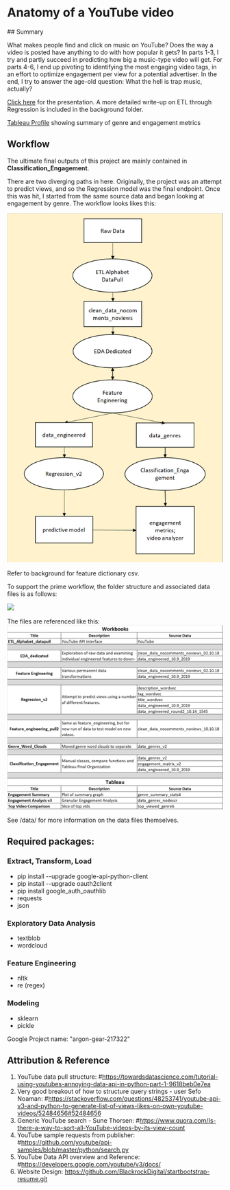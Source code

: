# Anatomy of a YouTube video

<p></p>
## Summary

What makes people find and click on music on YouTube? Does the way a video is posted have anything to do with how popular it gets? In parts 1-3, I try and partly succeed in predicting how big a music-type video will get. For parts 4-6, I end up pivoting to identifying the most engaging video tags, in an effort to optimize engagement per view for a potential advertiser. In the end, I try to answer the age-old question: What the hell is trap music, actually?

<a href=https://conorbarryhoke.github.io/>Click here<a> for the presentation.
A more detailed write-up on ETL through Regression is included in the background folder.

<a href=https://public.tableau.com/profile/conor.barry.hoke#!/>Tableau Profile<a> showing summary of genre and engagement metrics

## Workflow
The ultimate final outputs of this project are mainly contained in <strong>Classification_Engagement</strong>.

There are two diverging paths in here. Originally, the project was an attempt to predict views, and so the Regression model was the final endpoint. Once this was hit, I started from the same source data and began looking at engagement by genre. The workflow looks likes this:

<span><img src="https://raw.githubusercontent.com/conorbarryhoke/Capstone/master/assets/prime_workflow.bmp"><span>

Refer to background for feature dictionary csv.

To support the prime workflow, the folder structure and associated data files is as follows:

<span><img src="https://raw.githubusercontent.com/conorbarryhoke/Capstone/master/assets/folder_organization.bmp"><span>

The files are referenced like this:
<span><img src="https://raw.githubusercontent.com/conorbarryhoke/Capstone/master/assets/workbooks_summary_sources.bmp"><span>

See /data/ for more information on the data files themselves.

## Required packages:
### Extract, Transform, Load
* pip install --upgrade google-api-python-client
* pip install --upgrade oauth2client
* pip install google_auth_oauthlib
* requests
* json

### Exploratory Data Analysis
* textblob
* wordcloud
### Feature Engineering
* nltk
* re (regex)
### Modeling
* sklearn
* pickle

Google Project name: "argon-gear-217322"


## Attribution & Reference
1. YouTube data pull structure:   #https://towardsdatascience.com/tutorial-using-youtubes-annoying-data-api-in-python-part-1-9618beb0e7ea
2. Very good breakout of how to structure query strings - user Sefo Noaman:
#https://stackoverflow.com/questions/48253741/youtube-api-v3-and-python-to-generate-list-of-views-likes-on-own-youtube-videos/52484656#52484656
3. Generic YouTube search - Sune Thorsen:
#https://www.quora.com/Is-there-a-way-to-sort-all-YouTube-videos-by-its-view-count
4. YouTube sample requests from publisher:
#https://github.com/youtube/api-samples/blob/master/python/search.py
5. YouTube Data API overview and Reference:
#https://developers.google.com/youtube/v3/docs/
6. Website Design:
https://github.com/BlackrockDigital/startbootstrap-resume.git
